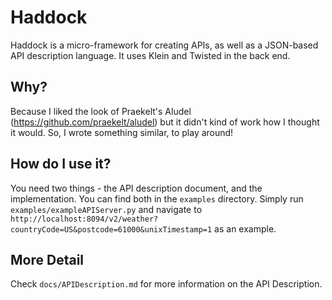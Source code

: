 Haddock
=======

Haddock is a micro-framework for creating APIs, as well as a JSON-based API description language. It uses Klein and Twisted in the back end.

Why?
----

Because I liked the look of Praekelt's Aludel (https://github.com/praekelt/aludel) but it didn't kind of work how I thought it would. So, I wrote something similar, to play around!

How do I use it?
----------------

You need two things - the API description document, and the implementation. You can find both in the `examples` directory. Simply run `examples/exampleAPIServer.py` and navigate to `http://localhost:8094/v2/weather?countryCode=US&postcode=61000&unixTimestamp=1` as an example.

More Detail
-----------

Check `docs/APIDescription.md` for more information on the API Description.